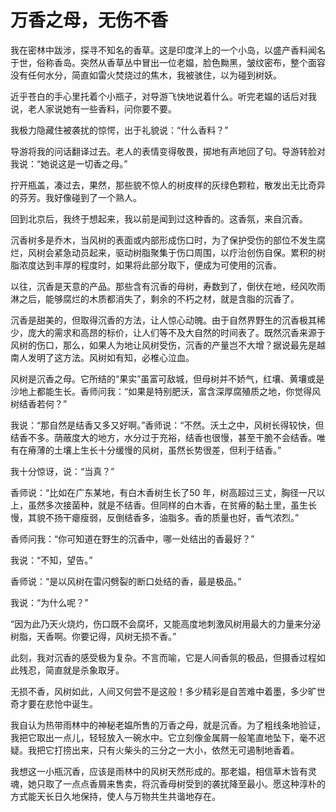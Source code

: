 # 万香之母，无伤不香

我在密林中跋涉，探寻不知名的香草。这是印度洋上的一个小岛，以盛产香料闻名于世，俗称香岛。突然从香草丛中冒出一位老媪，脸色黝黑，皱纹密布，整个面容没有任何水分，简直如雷火焚烧过的焦木，我被骇住，以为碰到树妖。 

近乎苍白的手心里托着个小瓶子，对导游飞快地说着什么。听完老媪的话后对我说，老人家说她有一些香料，问你要不要。 

我极力隐藏住被袭扰的惊愕，出于礼貌说：“什么香料？” 

导游将我的问话翻译过去。老人的表情变得敬畏，掷地有声地回了句。导游转脸对我说：“她说这是一切香之母。” 

拧开瓶盖，凑过去，果然，那些貌不惊人的树皮样的灰绿色颗粒，散发出无比奇异的芬芳。我好像碰到了一个熟人。 

回到北京后，我终于想起来，我以前是闻到过这种香的。这香氛，来自沉香。 

沉香树多是乔木，当风树的表面或内部形成伤口时，为了保护受伤的部位不发生腐烂，风树会紧急动员起来，驱动树脂聚集于伤口周围，以疗治创伤自保。累积的树脂浓度达到丰厚的程度时，如果将此部分取下，便成为可使用的沉香。 

以往，沉香是天意的产品。那些含有沉香的母树，寿数到了，倒伏在地，经风吹雨淋之后，能够腐烂的木质都消失了，剩余的不朽之材，就是含脂的沉香了。 

沉香是甜美的，但取得沉香的方法，让人惊心动魄。由于自然界野生的沉香极其稀少，庞大的需求和高昂的标价，让人们等不及大自然的时间表了。既然沉香来源于风树的伤口，那么，如果人为地让风树受伤，沉香的产量岂不大增？据说最先是越南人发明了这方法。风树如有知，必椎心泣血。 

风树是沉香之母。它所结的“果实”虽富可敌城，但母树并不娇气，红壤、黄壤或是沙地上都能生长。香师问我：“如果是特别肥沃，富含深厚腐殖质之地，你觉得风树结香若何？” 

我说：“那自然是结香又多又好啊。”香师说：“不然。沃土之中，风树长得较快，但结香不多。荫蔽度大的地方，水分过于充裕，结香也很慢，甚至干脆不会结香。唯有在瘠薄的土壤上生长十分缓慢的风树，虽然长势很差，但利于结香。” 

我十分惊讶，说：“当真？” 

香师说：“比如在广东某地，有白木香树生长了50 年，树高超过三丈，胸径一尺以上，虽然多次接菌种，就是不结香。但同样的白木香，在贫瘠的黏土里，虽生长慢，其貌不扬干瘪瘦弱，反倒结香多，油脂多。香的质量也好，香气浓烈。” 

香师问我：“你可知道在野生的沉香中，哪一处结出的香最好？” 

我说：“不知，望告。” 

香师说：“是以风树在雷闪劈裂的断口处结的香，最是极品。” 

我说：“为什么呢？” 

“因为此乃天火烧灼，伤口既不会腐坏，又能高度地刺激风树用最大的力量来分泌树脂，天香啊。你要记得，风树无损不香。” 

此刻，我对沉香的感受极为复杂。不言而喻，它是人间香氛的极品，但摄香过程如此残忍，简直就是杀象取牙。 

无损不香，风树如此，人间又何尝不是这般！多少精彩是自苦难中着墨，多少旷世奇才要在悲怆中诞生。 

我自认为热带雨林中的神秘老媪所售的万香之母，就是沉香。为了粗线条地验证，我把它取出一点儿，轻轻放入一碗水中。它立刻像金属屑一般笔直地坠下，毫不迟疑。我把它打捞出来，只有火柴头的三分之一大小，依然无可遏制地香着。 

我想这一小瓶沉香，应该是雨林中的风树天然形成的。那老媪，相信草木皆有灵魂，她只取了一点点香屑来售卖，将沉香母树受到的袭扰降至最小。愿这种淳朴的方式能天长日久地保持，使人与万物共生共谐地存在。